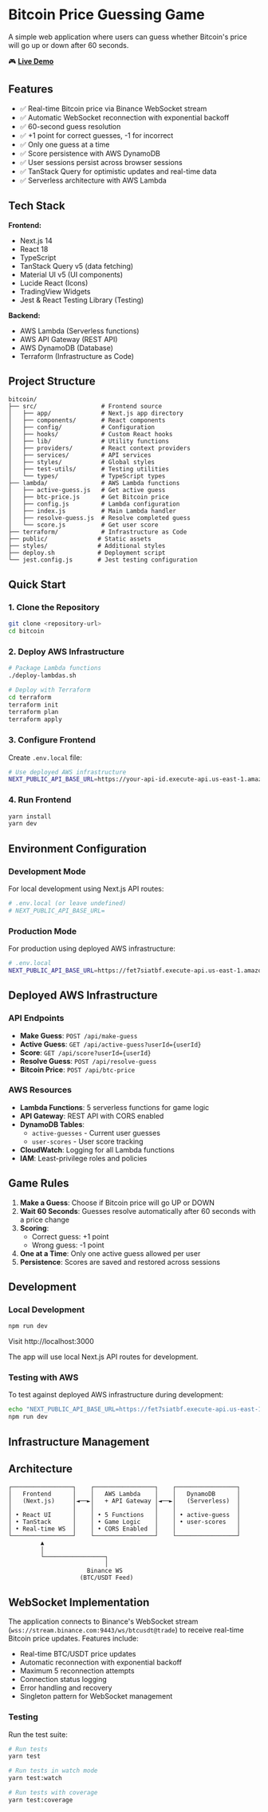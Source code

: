 # Bitcoin Price Guessing Game

A simple web application where users can guess whether Bitcoin's price will go up or down after 60 seconds.

🎮 **[Live Demo](https://bitcoin-prediction-game-ycvs.vercel.app/)**

## Features

- ✅ Real-time Bitcoin price via Binance WebSocket stream
- ✅ Automatic WebSocket reconnection with exponential backoff
- ✅ 60-second guess resolution
- ✅ +1 point for correct guesses, -1 for incorrect
- ✅ Only one guess at a time
- ✅ Score persistence with AWS DynamoDB
- ✅ User sessions persist across browser sessions
- ✅ TanStack Query for optimistic updates and real-time data
- ✅ Serverless architecture with AWS Lambda

## Tech Stack

**Frontend:**
- Next.js 14
- React 18
- TypeScript
- TanStack Query v5 (data fetching)
- Material UI v5 (UI components)
- Lucide React (Icons)
- TradingView Widgets
- Jest & React Testing Library (Testing)

**Backend:**
- AWS Lambda (Serverless functions)
- AWS API Gateway (REST API)
- AWS DynamoDB (Database)
- Terraform (Infrastructure as Code)

## Project Structure

```
bitcoin/
├── src/                  # Frontend source
│   ├── app/              # Next.js app directory
│   ├── components/       # React components
│   ├── config/           # Configuration
│   ├── hooks/            # Custom React hooks
│   ├── lib/              # Utility functions
│   ├── providers/        # React context providers
│   ├── services/         # API services
│   ├── styles/           # Global styles
│   ├── test-utils/       # Testing utilities
│   └── types/            # TypeScript types
├── lambda/               # AWS Lambda functions
│   ├── active-guess.js   # Get active guess
│   ├── btc-price.js      # Get Bitcoin price
│   ├── config.js         # Lambda configuration
│   ├── index.js          # Main Lambda handler
│   ├── resolve-guess.js  # Resolve completed guess
│   └── score.js          # Get user score
├── terraform/            # Infrastructure as Code
├── public/              # Static assets
├── styles/              # Additional styles
├── deploy.sh            # Deployment script
└── jest.config.js       # Jest testing configuration
```

## Quick Start

### 1. Clone the Repository

```bash
git clone <repository-url>
cd bitcoin
```

### 2. Deploy AWS Infrastructure

```bash
# Package Lambda functions
./deploy-lambdas.sh

# Deploy with Terraform
cd terraform
terraform init
terraform plan
terraform apply
```

### 3. Configure Frontend

Create `.env.local` file:

```bash
# Use deployed AWS infrastructure
NEXT_PUBLIC_API_BASE_URL=https://your-api-id.execute-api.us-east-1.amazonaws.com/prod
```

### 4. Run Frontend

```bash
yarn install
yarn dev
```

## Environment Configuration

### Development Mode
For local development using Next.js API routes:
```bash
# .env.local (or leave undefined)
# NEXT_PUBLIC_API_BASE_URL=
```

### Production Mode  
For production using deployed AWS infrastructure:
```bash
# .env.local
NEXT_PUBLIC_API_BASE_URL=https://fet7siatbf.execute-api.us-east-1.amazonaws.com/prod
```

## Deployed AWS Infrastructure

### API Endpoints
- **Make Guess**: `POST /api/make-guess`
- **Active Guess**: `GET /api/active-guess?userId={userId}`
- **Score**: `GET /api/score?userId={userId}`
- **Resolve Guess**: `POST /api/resolve-guess`
- **Bitcoin Price**: `POST /api/btc-price`

### AWS Resources
- **Lambda Functions**: 5 serverless functions for game logic
- **API Gateway**: REST API with CORS enabled
- **DynamoDB Tables**: 
  - `active-guesses` - Current user guesses
  - `user-scores` - User score tracking
- **CloudWatch**: Logging for all Lambda functions
- **IAM**: Least-privilege roles and policies

## Game Rules

1. **Make a Guess**: Choose if Bitcoin price will go UP or DOWN
2. **Wait 60 Seconds**: Guesses resolve automatically after 60 seconds with a price change
3. **Scoring**: 
   - Correct guess: +1 point
   - Wrong guess: -1 point
4. **One at a Time**: Only one active guess allowed per user
5. **Persistence**: Scores are saved and restored across sessions

## Development

### Local Development
```bash
npm run dev
```

Visit http://localhost:3000

The app will use local Next.js API routes for development.

### Testing with AWS
To test against deployed AWS infrastructure during development:

```bash
echo "NEXT_PUBLIC_API_BASE_URL=https://fet7siatbf.execute-api.us-east-1.amazonaws.com/prod" > .env.local
npm run dev
```

## Infrastructure Management


## Architecture

```
┌─────────────────┐    ┌─────────────────┐    ┌─────────────────┐
│   Frontend      │    │   AWS Lambda    │    │   DynamoDB      │
│   (Next.js)     │◄──►│   + API Gateway │◄──►│   (Serverless)  │
│                 │    │                 │    │                 │
│ • React UI      │    │ • 5 Functions   │    │ • active-guess  │
│ • TanStack      │    │ • Game Logic    │    │ • user-scores   │
│ • Real-time WS  │    │ • CORS Enabled  │    │                 │
└─────────────────┘    └─────────────────┘    └─────────────────┘
         ▲
         │
         └─────────────────┐
                           │
                      Binance WS
                    (BTC/USDT Feed)
```

## WebSocket Implementation

The application connects to Binance's WebSocket stream (`wss://stream.binance.com:9443/ws/btcusdt@trade`) to receive real-time Bitcoin price updates. Features include:

- Real-time BTC/USDT price updates
- Automatic reconnection with exponential backoff
- Maximum 5 reconnection attempts
- Connection status logging
- Error handling and recovery
- Singleton pattern for WebSocket management

### Testing

Run the test suite:
```bash
# Run tests
yarn test

# Run tests in watch mode
yarn test:watch

# Run tests with coverage
yarn test:coverage
```
